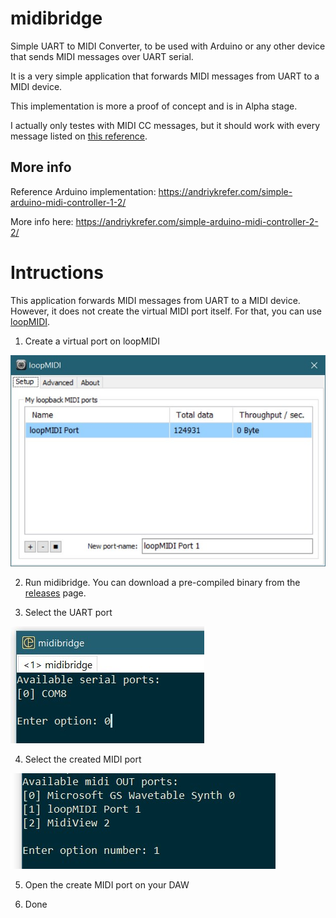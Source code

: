 # midibridge
Simple UART to MIDI Converter, to be used with Arduino or any other device that sends MIDI messages over UART serial.

It is a very simple application that forwards MIDI messages from UART to a MIDI device.

This implementation is more a proof of concept and is in Alpha stage.

I actually only testes with MIDI CC messages, but it should work with every message listed on [this reference](http://midi.teragonaudio.com/tech/midispec.htm).

## More info

Reference Arduino implementation: https://andriykrefer.com/simple-arduino-midi-controller-1-2/

More info here: https://andriykrefer.com/simple-arduino-midi-controller-2-2/

# Intructions
This application forwards MIDI messages from UART to a MIDI device. However, it does not create the virtual MIDI port itself. For that, you can use [loopMIDI](https://www.tobias-erichsen.de/software/loopmidi.html).

1. Create a virtual port on loopMIDI

![alt text](https://github.com/andriykrefer/midibridge/raw/master/img/loopMIDI.jpg)

2. Run midibridge. You can download a pre-compiled binary from the [releases](https://github.com/andriykrefer/midibridge/releases) page.

3. Select the UART port

![alt text](https://github.com/andriykrefer/midibridge/raw/master/img/com.jpg)

4. Select the created MIDI port

![alt text](https://github.com/andriykrefer/midibridge/raw/master/img/midi.jpg)

5. Open the create MIDI port on your DAW

6. Done
